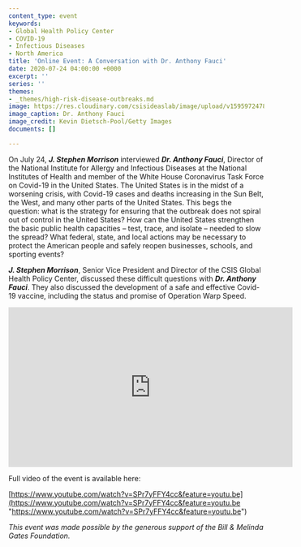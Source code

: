 ```yaml
---
content_type: event
keywords:
- Global Health Policy Center
- COVID-19
- Infectious Diseases
- North America
title: 'Online Event: A Conversation with Dr. Anthony Fauci'
date: 2020-07-24 04:00:00 +0000
excerpt: ''
series: ''
themes:
- _themes/high-risk-disease-outbreaks.md
image: https://res.cloudinary.com/csisideaslab/image/upload/v1595972478/health-commission/Fauci_Banner_Image_g0xcgp.jpg
image_caption: Dr. Anthony Fauci
image_credit: Kevin Dietsch-Pool/Getty Images
documents: []

---
```

On July 24, **_J. Stephen Morrison_** interviewed **_Dr. Anthony Fauci_**, Director of the National Institute for Allergy and Infectious Diseases at the National Institutes of Health and member of the White House Coronavirus Task Force on Covid-19 in the United States. The United States is in the midst of a worsening crisis, with Covid-19 cases and deaths increasing in the Sun Belt, the West, and many other parts of the United States. This begs the question: what is the strategy for ensuring that the outbreak does not spiral out of control in the United States? How can the United States strengthen the basic public health capacities – test, trace, and isolate – needed to slow the spread? What federal, state, and local actions may be necessary to protect the American people and safely reopen businesses, schools, and sporting events?

**_J. Stephen Morrison_**, Senior Vice President and Director of the CSIS Global Health Policy Center, discussed these difficult questions with **_Dr. Anthony Fauci_**. They also discussed the development of a safe and effective Covid-19 vaccine, including the status and promise of Operation Warp Speed.

<div class="video-wrapper post-feature-video"><iframe width="560" height="315" src="https://www.youtube.com/embed/SPr7yFFY4cc" frameborder="0" allow="accelerometer; autoplay; encrypted-media; gyroscope; picture-in-picture" allowfullscreen></iframe></div>

Full video of the event is available here:

[https://www.youtube.com/watch?v=SPr7yFFY4cc&feature=youtu.be](https://www.youtube.com/watch?v=SPr7yFFY4cc&feature=youtu.be "https://www.youtube.com/watch?v=SPr7yFFY4cc&feature=youtu.be")

_This event was made possible by the generous support of the Bill & Melinda Gates Foundation._